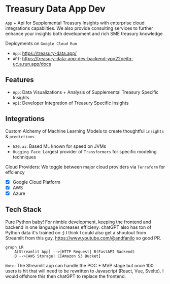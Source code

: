 # Treasury Data App Dev
`App` + Api for Supplemental Treasury Insights with enterprise cloud integrations capabilties. We also provide consulting services to further enhance your insights both development and rich SME treasury knowledge

Deployments on `Google Cloud Run`
- `App`: https://treasury-data.app/
- `API`: https://treasury-data-app-dev-backend-ypo22oeifq-uc.a.run.app/docs

## Features
- `App`: Data Visualizations + Analysis of Supplemental Treasury Specific Insights
- `Api`: Developer Integration of Treasury Specific Insights

## Integrations
Custom Alchemy of Machine Learning Models to create thoughtful `insights` & `predictions`
- `h20.ai`: Based ML known for speed on JVMs
- `Hugging Face`: Largest provider of `Transformers` for specific modeling techniques

Cloud Providers: We toggle between major cloud providers via `Terraform` for effciency
- [x] Google Cloud Platform
- [x] AWS
- [x] Azure

## Tech Stack

Pure Python baby! For nimble development, keeping the frontend and backend in one language increases efficieny. chatGPT also has ton of Python data it's trained on ;) I think I could also get a shoutout from Streamlit from this guy, https://www.youtube.com/@andfanilo so good PR.

```mermaid
graph LR
    A[Streamlit App] -->|HTTP Request| B(FastAPI Backend)
    B -->|AWS Storage| C[Amazon S3 Bucket]
```

`Note`: The Streamlit app can handle the POC + MVP stage but once 100 users is hit that will need to be rewritten to Javascript (React, Vue, Svelte). I would offshore this then chatGPT to replace the frontend. 

